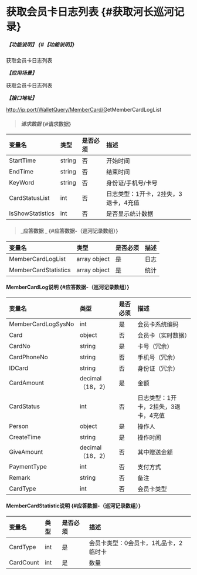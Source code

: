 # 获取会员卡日志列表 {#获取河长巡河记录}

##### _【功能说明】_ {#【功能说明】}

获取会员卡日志列表

_**【应用场景】**_

获取会员卡日志列表

_**【接口地址】**_

[http://ip:port/WalletQuery/MemberCard/G](http://ip:port/HMQuery/PatrolRiver/GetPatrolRivers)etMemberCardLogList

> #### _请求数据_ {#请求数据}

| 变量名 | 类型 | 是否必须 | 描述 |
| :--- | :--- | :--- | :--- |
| StartTime | string | 否 | 开始时间 |
| EndTime | string | 否 | 结束时间 |
| KeyWord | string | 否 | 身份证/手机号/卡号 |
| CardStatusList | int | 否 | 日志类型：1开卡，2挂失，3退卡，4充值 |
| IsShowStatistics | int | 否 | 是否显示统计数据 |

> #### _应答数据 _ {#应答数据-（巡河记录数组）}

| 变量名 | 类型 | 是否必须 | 描述 |
| :--- | :--- | :--- | :--- |
| MemberCardLogList | array object | 是 | 日志 |
| MemberCardStatistics | array object | 是 | 统计 |

#### MemberCardLog说明 {#应答数据-（巡河记录数组）}

| 变量名 | 类型 | 是否必须 | 描述 |
| :--- | :--- | :--- | :--- |
| MemberCardLogSysNo | int | 是 | 会员卡系统编码 |
| Card | object | 否 | 会员卡（实时数据） |
| CardNo | string | 是 | 卡号（冗余） |
| CardPhoneNo | string | 否 | 手机号（冗余） |
| IDCard | string | 否 | 身份证（冗余） |
| CardAmount | decimal（18，2） | 是 | 金额 |
| CardStatus | int | 否 | 日志类型：1开卡，2挂失，3退卡，4充值 |
| Person | object | 是 | 操作人 |
| CreateTime | string | 是 | 操作时间 |
| GiveAmount | decimal（18，2） | 否 | 其中赠送金额 |
| PaymentType | int | 否 | 支付方式 |
| Remark | string | 否 | 备注 |
| CardType | int | 否 | 会员卡类型 |

#### MemberCardStatistic说明 {#应答数据-（巡河记录数组）}

| 变量名 | 类型 | 是否必须 | 描述 |
| :--- | :--- | :--- | :--- |
| CardType | int | 是 | 会员卡类型：0会员卡，1礼品卡，2临时卡 |
| CardCount | int | 是 | 数量 |



